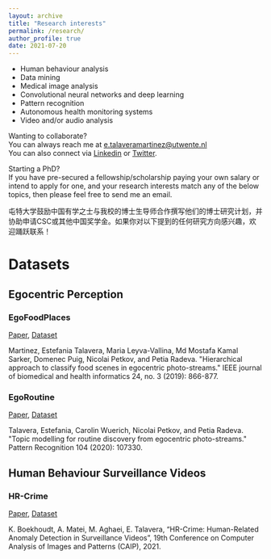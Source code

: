 ```yaml
---
layout: archive
title: "Research interests"
permalink: /research/
author_profile: true
date: 2021-07-20
---
```


* Human behaviour analysis 
* Data mining
* Medical image analysis 
* Convolutional neural networks and deep learning
* Pattern recognition
* Autonomous health monitoring systems
* Video and/or audio analysis

Wanting to collaborate? <br>
You can always reach me at e.talaveramartinez@utwente.nl <br>
You can also connect via <u><a href="https://www.linkedin.com/in/estefaniatalavera/">Linkedin</a></u> or <u><a href="https://twitter.com/eTalaveraM">Twitter</a></u>.


Starting a PhD? <br>
If you have pre-secured a fellowship/scholarship paying your own salary or intend to apply for one, and your research interests match any of the below topics, then please feel free to send me an email.

屯特大学鼓励中国有学之士与我校的博士生导师合作撰写他们的博士研究计划，并协助申请CSC或其他中国奖学金。如果你对以下提到的任何研究方向感兴趣，欢迎踊跃联系！

# Datasets 

## Egocentric Perception

### EgoFoodPlaces <br>
<u><a href="https://pubmed.ncbi.nlm.nih.gov/31199277/">Paper</a></u>, <u><a href="https://pubmed.ncbi.nlm.nih.gov/31199277/">Dataset</a></u> <br>

Martinez, Estefania Talavera, Maria Leyva-Vallina, Md Mostafa Kamal Sarker, Domenec Puig, Nicolai Petkov, and Petia Radeva. "Hierarchical approach to classify food scenes in egocentric photo-streams." IEEE journal of biomedical and health informatics 24, no. 3 (2019): 866-877. <br>

### EgoRoutine <br>
<u><a href="https://www.sciencedirect.com/science/article/pii/S0031320320301333">Paper</a></u>, <u><a href="https://www.sciencedirect.com/science/article/pii/S0031320320301333">Dataset</a></u> <br>

Talavera, Estefania, Carolin Wuerich, Nicolai Petkov, and Petia Radeva. "Topic modelling for routine discovery from egocentric photo-streams." Pattern Recognition 104 (2020): 107330. <br>
  
  
## Human Behaviour Surveillance Videos

### HR-Crime <br>
<u><a href="https://arxiv.org/abs/2108.00246">Paper</a></u>, <u><a href="https://doi.org/10.34894/IRRDJE">Dataset</a></u> <br>

K. Boekhoudt, A. Matei, M. Aghaei, E. Talavera, “HR-Crime: Human-Related Anomaly Detection in Surveillance Videos”, 19th Conference on Computer Analysis of Images and Patterns (CAIP), 2021. <br>
